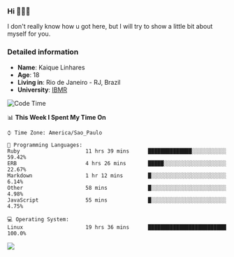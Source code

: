 ### Hi 🙋🏽‍♂️

I don't really know how u got here, but I will try to show a little bit about myself for you.

### Detailed information

* **Name**: Kaique Linhares
* **Age**: 18
* **Living in**: Rio  de Janeiro - RJ, Brazil
* **University**: [IBMR](https://www.ibmr.br/)

<!--START_SECTION:waka-->
![Code Time](http://img.shields.io/badge/Code%20Time-279%20hrs%2029%20mins-blue)

📊 **This Week I Spent My Time On** 

```text
⌚︎ Time Zone: America/Sao_Paulo

💬 Programming Languages: 
Ruby                     11 hrs 39 mins      ██████████████░░░░░░░░░░░   59.42% 
ERB                      4 hrs 26 mins       █████░░░░░░░░░░░░░░░░░░░░   22.67% 
Markdown                 1 hr 12 mins        █░░░░░░░░░░░░░░░░░░░░░░░░   6.14% 
Other                    58 mins             █░░░░░░░░░░░░░░░░░░░░░░░░   4.98% 
JavaScript               55 mins             █░░░░░░░░░░░░░░░░░░░░░░░░   4.75%

💻 Operating System: 
Linux                    19 hrs 36 mins      █████████████████████████   100.0%

```


<!--END_SECTION:waka-->

<a href="https://www.linkedin.com/in/kaique-linhares-25a840208/"  target="_blank"><img src="https://img.shields.io/badge/-LinkedIn-%230077B5?style=for-the-badge&logo=linkedin&logoColor=white" target="_blank"></a>
